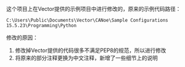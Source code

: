这个项目上在Vector提供的示例项目中进行修改的，原来的示例代码路径：

`C:\Users\Public\Documents\Vector\CANoe\Sample Configurations 15.5.23\Programming\Python`



修改的原因：

1. 修改掉Vector提供的代码很多不满足PEP8的规范，所以进行修改
2. 将原来的部分注释更换为中文注释，新增了一些细节上的说明

